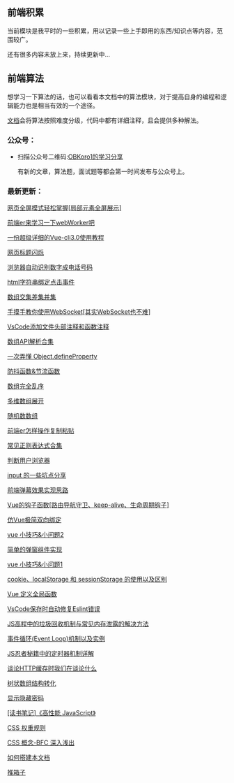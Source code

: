 
## 前端积累

当前模块是我平时的一些积累，用以记录一些上手即用的东西/知识点等内容，范围较广。

还有很多内容未放上来，持续更新中...

## 前端算法

想学习一下算法的话，也可以看看本文档中的算法模块，对于提高自身的编程和逻辑能力也是相当有效的一个途径。

[文档](/algorithm/)会将算法按照难度分级，代码中都有详细注释，且会提供多种解法。

### 公众号：

* 扫描公众号二维码:[OBKoro1的学习分享](https://user-gold-cdn.xitu.io/2018/5/1/1631b6f52f7e7015?w=344&h=344&f=jpeg&s=8317)

    有新的文章，算法题，面试题等都会第一时间发布与公众号上。

### 最新更新：

[网页全屏模式轻松掌握[局部元素全屏展示]](http://obkoro1.com/web_accumulate/accumulate/JS/%E7%BD%91%E9%A1%B5%E5%85%A8%E5%B1%8F.html)

[前端er来学习一下webWorker吧](http://obkoro1.com/web_accumulate/accumulate/JS/webWorker%E4%B8%8A%E6%89%8B.html)

[一份超级详细的Vue-cli3.0使用教程](http://obkoro1.com/web_accumulate/accumulate/tool/%E4%B8%80%E4%BB%BD%E8%B6%85%E7%BA%A7%E8%AF%A6%E7%BB%86%E7%9A%84Vue-cli3.0%E4%BD%BF%E7%94%A8%E6%95%99%E7%A8%8B.html)

[网页标题闪烁](http://obkoro1.com/web_accumulate/accumulate/effect/%E7%BD%91%E9%A1%B5%E6%A0%87%E9%A2%98%E9%97%AA%E7%83%81.html)

[浏览器自动识别数字成电话号码](http://obkoro1.com/web_accumulate/accumulate/tool/%E6%B5%8F%E8%A7%88%E5%99%A8%E8%87%AA%E5%8A%A8%E8%AF%86%E5%88%AB%E6%95%B0%E5%AD%97%E6%88%90%E7%94%B5%E8%AF%9D%E5%8F%B7%E7%A0%81.html)

[html字符串绑定点击事件](http://obkoro1.com/web_accumulate/accumulate/JS/%E5%AD%97%E7%AC%A6%E4%B8%B2%E7%BB%91%E5%AE%9A%E7%82%B9%E5%87%BB%E4%BA%8B%E4%BB%B6.html)

[数组交集差集并集](http://obkoro1.com/web_accumulate/accumulate/JS/%E6%95%B0%E7%BB%84%E4%BA%A4%E9%9B%86%E5%B7%AE%E9%9B%86.html)

[手摸手教你使用WebSocket[其实WebSocket也不难]](http://obkoro1.com/web_accumulate/accumulate/JS/%E6%89%8B%E6%91%B8%E6%89%8B%E6%95%99%E4%BD%A0%E4%BD%BF%E7%94%A8WebSocket.html#%E6%89%8B%E6%91%B8%E6%89%8B%E6%95%99%E4%BD%A0%E4%BD%BF%E7%94%A8websocket-%E5%85%B6%E5%AE%9Ewebsocket%E4%B9%9F%E4%B8%8D%E9%9A%BE)

[VsCode添加文件头部注释和函数注释](http://obkoro1.com/web_accumulate/accumulate/tool/koroFileHeader.html)

[数组API解析合集](http://obkoro1.com/web_accumulate/accumulate/JS/%E6%95%B0%E7%BB%84API%E8%A7%A3%E6%9E%90%E5%90%88%E9%9B%86.html)

[一次弄懂 Object.defineProperty](http://obkoro1.com/web_accumulate/accumulate/JS/Object.defineProperty.html)

[防抖函数&节流函数](http://obkoro1.com/web_accumulate/accumulate/JS/%E5%87%BD%E6%95%B0%E9%98%B2%E6%8A%96%E5%92%8C%E5%87%BD%E6%95%B0%E8%8A%82%E6%B5%81.html)

[数组完全乱序](http://obkoro1.com/web_accumulate/accumulate/JS/%E6%95%B0%E7%BB%84%E5%AE%8C%E5%85%A8%E4%B9%B1%E5%BA%8F.html)

[多维数组展开](http://obkoro1.com/web_accumulate/accumulate/JS/%E5%A4%9A%E7%BB%B4%E6%95%B0%E7%BB%84%E5%B1%95%E5%BC%80.html)

[随机数数组](http://obkoro1.com/web_accumulate/accumulate/JS/%E9%9A%8F%E6%9C%BA%E6%95%B0%E7%BB%84%E6%88%90%E7%9A%84%E6%95%B0%E7%BB%84.html)

[前端er怎样操作复制粘贴](http://obkoro1.com/web_accumulate/accumulate/effect/%E5%A4%8D%E5%88%B6%E7%B2%98%E8%B4%B4%E7%B3%BB%E5%88%97.html)

[常见正则表达式合集](http://obkoro1.com/web_accumulate/accumulate/effect/%E6%AD%A3%E5%88%99%E8%A1%A8%E8%BE%BE%E5%BC%8F%E6%94%B6%E9%9B%86.html)

[判断用户浏览器](http://obkoro1.com/web_accumulate/accumulate/effect/%E5%88%A4%E6%96%AD%E7%94%A8%E6%88%B7%E6%B5%8F%E8%A7%88%E5%99%A8.html)

[input 的一些坑点分享](http://obkoro1.com/web_accumulate/accumulate/effect/input%E7%9A%84%E4%B8%80%E4%BA%9B%E5%9D%91%E7%82%B9%E5%88%86%E4%BA%AB.html)

[前端弹幕效果实现思路](http://obkoro1.com/web_accumulate/accumulate/effect/%E5%89%8D%E7%AB%AF%E5%BC%B9%E5%B9%95%E6%95%88%E6%9E%9C%E5%AE%9E%E7%8E%B0%E6%80%9D%E8%B7%AF.html)

[Vue的钩子函数[路由导航守卫、keep-alive、生命周期钩子]](http://obkoro1.com/web_accumulate/accumulate/Vue/vue%E9%92%A9%E5%AD%90%E5%87%BD%E6%95%B0.html)

[仿Vue极简双向绑定](http://obkoro1.com/web_accumulate/accumulate/Vue/%E6%9E%81%E7%AE%80%E5%8F%8C%E5%90%91%E7%BB%91%E5%AE%9A.html)

[vue 小技巧&小问题2](http://obkoro1.com/web_accumulate/accumulate/Vue/%E4%BD%A0%E6%88%96%E8%AE%B8%E4%B8%8D%E7%9F%A5%E9%81%93Vue%E7%9A%84%E8%BF%99%E4%BA%9B%E5%B0%8F%E6%8A%80%E5%B7%A7.html)

[简单的弹窗组件实现](http://obkoro1.com/web_accumulate/accumulate/Vue/%E5%BC%B9%E7%AA%97.html#%E7%AE%80%E5%8D%95%E7%9A%84%E5%BC%B9%E7%AA%97%E7%BB%84%E4%BB%B6%E5%AE%9E%E7%8E%B0)

[vue 小技巧&小问题1](http://obkoro1.com/web_accumulate/accumulate/Vue/vue%E5%B0%8F%E6%8A%80%E5%B7%A7.html)

[cookie、localStorage 和 sessionStorage 的使用以及区别](http://obkoro1.com/web_accumulate/accumulate/JS/cookie%E5%92%8Cstorage%E7%9A%84%E4%BD%BF%E7%94%A8%E4%BB%A5%E5%8F%8A%E5%8C%BA%E5%88%AB.html)

[Vue 定义全局函数](http://obkoro1.com/web_accumulate/accumulate/Vue/vue%E5%AE%9A%E4%B9%89%E5%85%A8%E5%B1%80%E5%87%BD%E6%95%B0.html)

[VsCode保存时自动修复Eslint错误](http://obkoro1.com/web_accumulate/accumulate/tool/Eslint%E8%87%AA%E5%8A%A8%E4%BF%AE%E5%A4%8D%E6%A0%BC%E5%BC%8F%E9%94%99%E8%AF%AF.html)

[JS高程中的垃圾回收机制与常见内存泄露的解决方法](http://obkoro1.com/web_accumulate/accumulate/tool/js%E5%9E%83%E5%9C%BE%E5%9B%9E%E6%94%B6%E6%9C%BA%E5%88%B6.html)

[事件循环(Event Loop)机制以及实例](http://obkoro1.com/web_accumulate/accumulate/tool/js%E4%BA%8B%E4%BB%B6%E5%BE%AA%E7%8E%AF%E6%9C%BA%E5%88%B6.html#%E4%BA%8B%E4%BB%B6%E5%BE%AA%E7%8E%AF-event-loop-%E6%9C%BA%E5%88%B6%E4%BB%A5%E5%8F%8A%E5%AE%9E%E4%BE%8B)

[JS忍者秘籍中的定时器机制详解](http://obkoro1.com/web_accumulate/accumulate/tool/%E5%BF%8D%E8%80%85%E7%A7%98%E7%B1%8D%E5%AE%9A%E6%97%B6%E5%99%A8%E6%9C%BA%E5%88%B6.html)

[谈论HTTP缓存时我们在谈论什么](http://obkoro1.com/web_accumulate/accumulate/tool/http%E7%BC%93%E5%AD%98.html)

[树状数组结构转化](http://obkoro1.com/web_accumulate/accumulate/interviewQuestion/%E6%A0%91%E7%8A%B6%E6%95%B0%E7%BB%84%E7%BB%93%E6%9E%84%E8%BD%AC%E5%8C%96.html)

[显示隐藏密码](http://obkoro1.com/web_accumulate/accumulate/effect/%E6%98%BE%E7%A4%BA%E9%9A%90%E8%97%8F%E5%AF%86%E7%A0%81.html#%E6%98%BE%E7%A4%BA%E9%9A%90%E8%97%8F%E5%AF%86%E7%A0%81)

[[读书笔记]《高性能 JavaScript》](http://obkoro1.com/web_accumulate/accumulate/amateur/%E9%AB%98%E6%80%A7%E8%83%BDjs.html)

[CSS 权重规则](http://obkoro1.com/web_accumulate/accumulate/CSS/CSS%E6%9D%83%E9%87%8D%E8%A7%84%E5%88%99.html)

[CSS 概念-BFC 深入浅出](http://obkoro1.com/web_accumulate/accumulate/CSS/CSS%E6%A6%82%E5%BF%B5-BFC%E6%B7%B1%E5%85%A5%E6%B5%85%E5%87%BA.html)

[如何搭建本文档](http://obkoro1.com/web_accumulate/accumulate/amateur/VuePress%E6%96%87%E6%A1%A3.html)

[推箱子](http://obkoro1.com/web_accumulate/accumulate/amateur/%E6%8E%A8%E7%AE%B1%E5%AD%90.html)